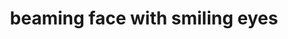 ---
layout: smileys&people
title: beaming face with smiling eyes
emoji: beaming_face_with_smiling_eyes
permalink: 😁.html
---
